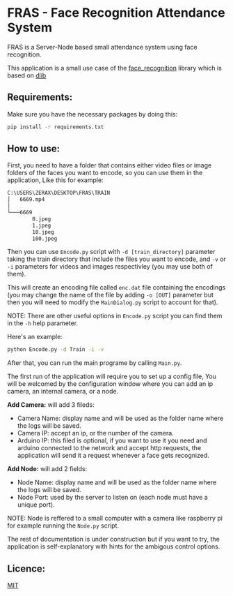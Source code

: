  # FRAS - Face Recognition Attendance System
 FRAS is a Server-Node based small attendance system using face recognition.
 
 This application is a small use case of the [face_recognition](https://github.com/ageitgey/face_recognition) 
 library which is based on [dlib](http://dlib.net/)
 ## Requirements:
 Make sure you have the necessary packages by doing this:
 ```bash
 pip install -r requirements.txt 
 ```
 ## How to use:
 First, you need to have a folder that contains either video files or image folders of the faces
 you want to encode, so you can use them in the application, Like this for example:
```bash
C:\USERS\ZERAX\DESKTOP\FRAS\TRAIN
│   6669.mp4
│
└───6669
        0.jpeg
        1.jpeg
        10.jpeg
        100.jpeg
```

 Then you can use `Encode.py` script with `-d [train_directory]` parameter taking the train directory that include the 
 files you want to encode, and `-v` or `-i` parameters for videos and images respectivley (you may use 
 both of them).

 This will create an encoding file called `enc.dat` file containing the encodings (you may change the 
 name of the file by adding `-o [OUT]` parameter but then you will need to modify the `MainDialog.py` 
 script to account for that).
 
 NOTE: There are other useful options in `Encode.py` script you can find them in the `-h` help parameter.
 
 Here's an example:
 ```bash
 python Encode.py -d Train -i -v
 ```
 After that, you can run the main programe by calling `Main.py`.

 The first run of the application will require you to set up a config file, You will be
 welcomed by the configuration window where you can add an ip camera, an internal 
 camera, or a node.

 **Add Camera:** will add 3 fileds:

 - Camera Name: display name and will be used as the folder name where the logs will be
   saved.
 - Camera IP: accept an ip, or the number of the camera.
 - Arduino IP: this filed is optional, if you want to use it you need and arduino 
   connected to the network and accept http requests, the application will send it 
   a request whenever a face gets recognized.
   
 **Add Node:** will add 2 fields:

 - Node Name: display name and will be used as the folder name where the logs will be
   saved.
 - Node Port: used by the server to listen on (each node must have a unique port).

 NOTE: Node is reffered to a small computer with a camera like raspberry pi 
 for example running the `Node.py` script.

 The rest of documentation is under construction but if you want to try, the application is self-explanatory with hints for the ambigous control options. 
 ## Licence:
 [MIT](https://choosealicense.com/licenses/mit/)